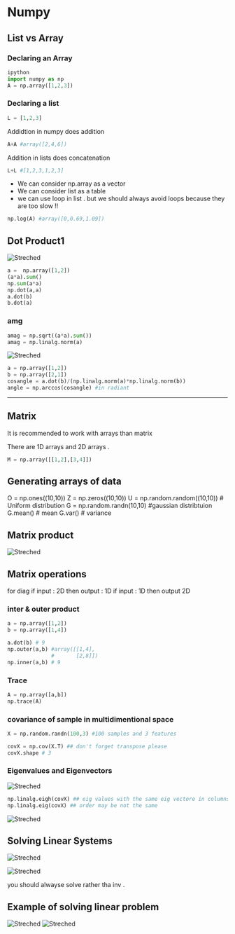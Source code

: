 # Numpy

## List vs Array

### Declaring an Array
```python
ipython
import numpy as np
A = np.array([1,2,3])
```

### Declaring a list
```python
L = [1,2,3]
```
Addidtion in numpy does addition
```python
A+A #array([2,4,6])
```
Addition in lists does concatenation
```python
L+L #[1,2,3,1,2,3]
```
- We can consider np.array as a vector
- We can consider list as a table
- we can use loop in list . but we should always avoid loops because they are too slow !!

```python
np.log(A) #array([0,0.69,1.09])
```

## Dot Product1
![Streched](/assets/S2l5-1.png)
```python
a =  np.array([1,2])
(a*a).sum()
np.sum(a*a)
np.dot(a,a)
a.dot(b)
b.dot(a)
```

### amg
```python
amag = np.sqrt((a*a).sum())
amag = np.linalg.norm(a) 
```
![Streched](/assets/s2l5-2.png)
```python
a = np.array([1,2])
b = np.array([2,1])
cosangle = a.dot(b)/(np.linalg.norm(a)*np.linalg.norm(b))
angle = np.arccos(cosangle) #in radiant
```
-----------------
## Matrix

It is recommended to work with arrays than matrix

There are 1D arrays and 2D arrays .

```python
M = np.array([[1,2],[3,4]])
```

## Generating arrays of data
O = np.ones((10,10))
Z = np.zeros((10,10))
U = np.random.random((10,10)) # Uniform distribution
G = np.random.randn(10,10) #gaussian distribtuion
G.mean() # mean
G.var() # variance

## Matrix product 
![Streched](/assets/S2L9-1.png)

## Matrix operations
for diag if input : 2D then output : 1D
if input : 1D then output 2D
### inter & outer product
```python
a = np.array([1,2])
b = np.array([1,4])

a.dot(b) # 9
np.outer(a,b) #array([[1,4],
              #       [2,8]])
np.inner(a,b) # 9
```
### Trace
```python
A = np.array([a,b])
np.trace(A)
```

### covariance of sample in multidimentional space
```python
X = np.random.randn(100,3) #100 samples and 3 features

covX = np.cov(X.T) ## don't forget transpose please
covX.shape # 3
```

### Eigenvalues and Eigenvectors
![Streched](/assets/S2L10-2.png)
```python
np.linalg.eigh(covX) ## eig values with the same eig vectore in columns
np.linalg.eig(covX) ## order may be not the same
```

![Streched](/assets/S2L10-3.png)

## Solving Linear Systems

![Streched](/assets/S2L11-1.png)

![Streched](/assets/S2L11-2.png)

you should alwayse solve rather tha inv .

## Example of solving linear problem
![Streched](/assets/S2L12-1.png)
![Streched](/assets/S2L12-2.png)
